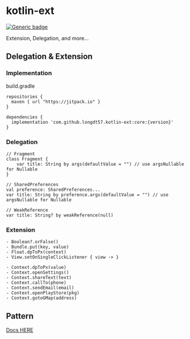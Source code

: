 # kotlin-ext
[![Generic badge](https://img.shields.io/badge/Version-1.0.0-<green>.svg)](https://github.com/longdt57/kotlin-ext/releases/latest)

Extension, Delegation, and more...

## Delegation & Extension

### Implementation
build.gradle
```
repositories {
  maven { url "https://jitpack.io" }
}

dependencies {
  implementation 'com.github.longdt57.kotlin-ext:core:{version}'
}
```

### Delegation
```
// Fragment
class Fragment {
    var title: String by args(defaultValue = "") // use argsNullable for Nullable
}

// SharedPreferences
val preference: SharedPreferences...
var title: String by preference.args(defaultValue = "") // use argsNullable for Nullable

// WeakReference
var title: String? by weakReference(null)
```

### Extension
```
- Boolean?.orFalse()
- Bundle.put(key, value)
- Float.dpToPx(context)
- View.setOnSingleClickListener { view -> }

- Context.dpToPx(value)
- Context.openSettings()
- Context.shareText(text)
- Context.callTo(phone)
- Context.sendEmail(email)
- Context.openPlayStore(pkg)
- Context.gotoGMap(address)
```

## Pattern
[Docs HERE](https://github.com/longdt57/kotlin-ext/tree/1.0.0-alpha1/pattern)
